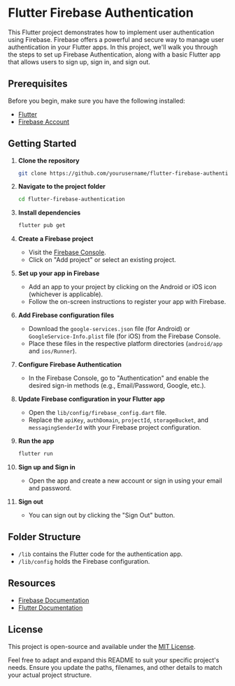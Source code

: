 # Flutter Firebase Authentication

This Flutter project demonstrates how to implement user authentication using Firebase. Firebase offers a powerful and secure way to manage user authentication in your Flutter apps. In this project, we'll walk you through the steps to set up Firebase Authentication, along with a basic Flutter app that allows users to sign up, sign in, and sign out.

## Prerequisites

Before you begin, make sure you have the following installed:

- [Flutter](https://flutter.dev/docs/get-started/install)
- [Firebase Account](https://firebase.google.com/)

## Getting Started

1. **Clone the repository**

    ```bash
    git clone https://github.com/yourusername/flutter-firebase-authentication.git
    ```

2. **Navigate to the project folder**

    ```bash
    cd flutter-firebase-authentication
    ```

3. **Install dependencies**

    ```bash
    flutter pub get
    ```

4. **Create a Firebase project**

    - Visit the [Firebase Console](https://console.firebase.google.com/).
    - Click on "Add project" or select an existing project.

5. **Set up your app in Firebase**

    - Add an app to your project by clicking on the Android or iOS icon (whichever is applicable).
    - Follow the on-screen instructions to register your app with Firebase.

6. **Add Firebase configuration files**

    - Download the `google-services.json` file (for Android) or `GoogleService-Info.plist` file (for iOS) from the Firebase Console.
    - Place these files in the respective platform directories (`android/app` and `ios/Runner`).

7. **Configure Firebase Authentication**

    - In the Firebase Console, go to "Authentication" and enable the desired sign-in methods (e.g., Email/Password, Google, etc.).

8. **Update Firebase configuration in your Flutter app**

    - Open the `lib/config/firebase_config.dart` file.
    - Replace the `apiKey`, `authDomain`, `projectId`, `storageBucket`, and `messagingSenderId` with your Firebase project configuration.

9. **Run the app**

    ```bash
    flutter run
    ```

10. **Sign up and Sign in**

    - Open the app and create a new account or sign in using your email and password.

11. **Sign out**

    - You can sign out by clicking the "Sign Out" button.

## Folder Structure

- `/lib` contains the Flutter code for the authentication app.
- `/lib/config` holds the Firebase configuration.

## Resources

- [Firebase Documentation](https://firebase.google.com/docs)
- [Flutter Documentation](https://flutter.dev/docs)

## License

This project is open-source and available under the [MIT License](LICENSE).

Feel free to adapt and expand this README to suit your specific project's needs. Ensure you update the paths, filenames, and other details to match your actual project structure.
